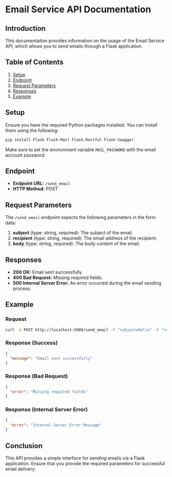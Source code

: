 # Email Service API Documentation

## Introduction

This documentation provides information on the usage of the Email Service API, which allows you to send emails through a Flask application.

## Table of Contents

1. [Setup](#setup)
2. [Endpoint](#endpoint)
3. [Request Parameters](#request-parameters)
4. [Responses](#responses)
5. [Example](#example)

## Setup<a name="setup"></a>

Ensure you have the required Python packages installed. You can install them using the following:

```bash
pip install Flask Flask-Mail Flask-Restful Flask-Swagger
```

Make sure to set the environment variable `MAIL_PASSWORD` with the email account password.

## Endpoint<a name="endpoint"></a>

- **Endpoint URL:** `/send_email`
- **HTTP Method:** POST

## Request Parameters<a name="request-parameters"></a>

The `/send_email` endpoint expects the following parameters in the form data:

1. **subject** (type: string, required): The subject of the email.
2. **recipient** (type: string, required): The email address of the recipient.
3. **body** (type: string, required): The body content of the email.

## Responses<a name="responses"></a>

- **200 OK:** Email sent successfully.
- **400 Bad Request:** Missing required fields.
- **500 Internal Server Error:** An error occurred during the email sending process.

## Example<a name="example"></a>

### Request

```bash
curl -X POST http://localhost:5000/send_email -F "subject=Hello" -F "recipient=example@email.com" -F "body=This is a test email."
```

### Response (Success)

```json
{
  "message": "Email sent successfully"
}
```

### Response (Bad Request)

```json
{
  "error": "Missing required fields"
}
```

### Response (Internal Server Error)

```json
{
  "error": "Internal Server Error Message"
}
```

## Conclusion

This API provides a simple interface for sending emails via a Flask application. Ensure that you provide the required parameters for successful email delivery.
